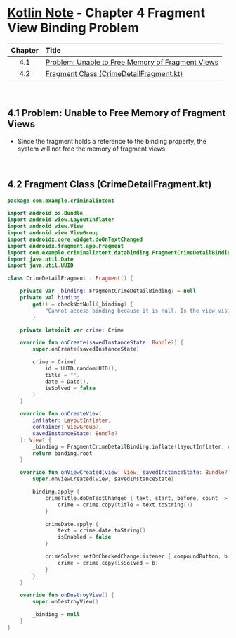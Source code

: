 # [Kotlin Note](../../README.md) - Chapter 4 Fragment View Binding Problem
| Chapter | Title |
| :-: | :- |
| 4.1 | [Problem: Unable to Free Memory of Fragment Views](#41-problem-unable-to-free-memory-of-fragment-views) |
| 4.2 | [Fragment Class (CrimeDetailFragment.kt)](#42-fragment-class-crimedetailfragmentkt) |

<br />

## 4.1 Problem: Unable to Free Memory of Fragment Views
- Since the fragment holds a reference to the binding property, the system will not free the memory of fragment views.

<br />

## 4.2 Fragment Class (CrimeDetailFragment.kt)
```kotlin
package com.example.criminalintent

import android.os.Bundle
import android.view.LayoutInflater
import android.view.View
import android.view.ViewGroup
import androidx.core.widget.doOnTextChanged
import androidx.fragment.app.Fragment
import com.example.criminalintent.databinding.FragmentCrimeDetailBinding
import java.util.Date
import java.util.UUID

class CrimeDetailFragment : Fragment() {

    private var _binding: FragmentCrimeDetailBinding? = null
    private val binding
        get() = checkNotNull(_binding) {
            "Cannot access binding because it is null. Is the view visible?"
        }

    private lateinit var crime: Crime

    override fun onCreate(savedInstanceState: Bundle?) {
        super.onCreate(savedInstanceState)

        crime = Crime(
            id = UUID.randomUUID(),
            title = "",
            date = Date(),
            isSolved = false
        )
    }

    override fun onCreateView(
        inflater: LayoutInflater,
        container: ViewGroup?,
        savedInstanceState: Bundle?
    ): View? {
        _binding = FragmentCrimeDetailBinding.inflate(layoutInflater, container, false)
        return binding.root
    }

    override fun onViewCreated(view: View, savedInstanceState: Bundle?) {
        super.onViewCreated(view, savedInstanceState)

        binding.apply {
            crimeTitle.doOnTextChanged { text, start, before, count ->
                crime = crime.copy(title = text.toString())
            }

            crimeDate.apply {
                text = crime.date.toString()
                isEnabled = false
            }

            crimeSolved.setOnCheckedChangeListener { compoundButton, b ->
                crime = crime.copy(isSolved = b)
            }
        }
    }

    override fun onDestroyView() {
        super.onDestroyView()

        _binding = null
    }
}
```

<br />
